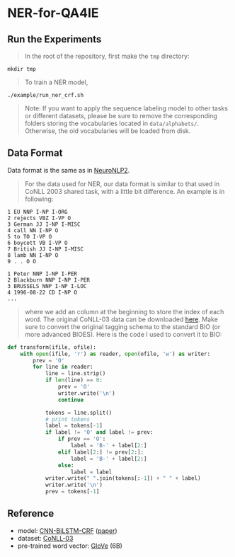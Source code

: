 # NER-for-QA4IE

## Run the Experiments

> In the root of the repository, first make the `tmp` directory:

```
mkdir tmp
```

> To train a NER model,

```
./example/run_ner_crf.sh
```

> Note: If you want to apply the sequence labeling model to other tasks or different datasets, please be sure to remove the corresponding folders storing the vocabularies located in `data/alphabets/`. Otherwise, the old vocabularies will be loaded from disk.



## Data Format

Data format is the same as in [NeuroNLP2](https://github.com/XuezheMax/NeuroNLP2/issues/9).

> For the data used for NER, our data format is similar to that used in CoNLL 2003 shared task, with a little bit difference. An example is in following:

```
1 EU NNP I-NP I-ORG
2 rejects VBZ I-VP O
3 German JJ I-NP I-MISC
4 call NN I-NP O
5 to TO I-VP O
6 boycott VB I-VP O
7 British JJ I-NP I-MISC
8 lamb NN I-NP O
9 . . O O

1 Peter NNP I-NP I-PER
2 Blackburn NNP I-NP I-PER
3 BRUSSELS NNP I-NP I-LOC
4 1996-08-22 CD I-NP O
...
```

> where we add an column at the beginning to store the index of each word. The original CoNLL-03 data can be downloaded [here](https://github.com/glample/tagger/tree/master/dataset). Make sure to convert the original tagging schema to the standard BIO (or more advanced BIOES). Here is the code I used to convert it to BIO:

```python
def transform(ifile, ofile):
	with open(ifile, 'r') as reader, open(ofile, 'w') as writer:
		prev = 'O'
		for line in reader:
			line = line.strip()
			if len(line) == 0:
				prev = 'O'
				writer.write('\n')
				continue

			tokens = line.split()
			# print tokens
			label = tokens[-1]
			if label != 'O' and label != prev:
				if prev == 'O':
					label = 'B-' + label[2:]
				elif label[2:] != prev[2:]:
					label = 'B-' + label[2:]
				else:
					label = label
			writer.write(" ".join(tokens[:-1]) + " " + label)
			writer.write('\n')
			prev = tokens[-1]
```



## Reference

- model: [CNN-BiLSTM-CRF](https://github.com/XuezheMax/NeuroNLP2) ([paper](http://www.cs.cmu.edu/~xuezhem/publications/P16-1101.pdf))
- dataset: [CoNLL-03](https://github.com/glample/tagger/tree/master/dataset)
- pre-trained word vector: [GloVe](https://nlp.stanford.edu/projects/glove/) (6B)